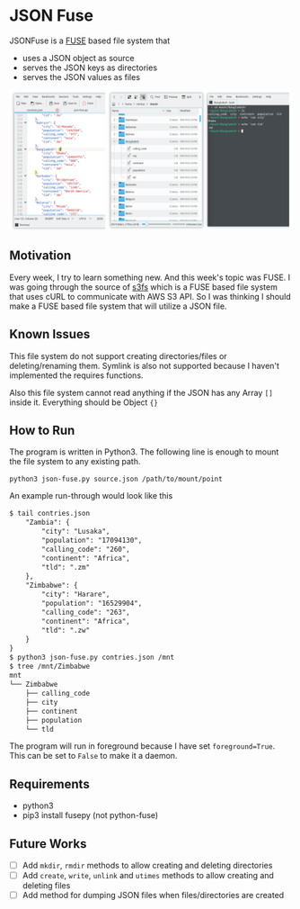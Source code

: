 # JSON Fuse

JSONFuse is a [FUSE](https://en.wikipedia.org/wiki/Filesystem_in_Userspace) based file system that 

- uses a JSON object as source
- serves the JSON keys as directories
- serves the JSON values as files

![Screen](screen.png)

## Motivation

Every week, I try to learn something new. And this week's topic was FUSE. I was going through the source of [s3fs](https://github.com/s3fs-fuse/s3fs-fuse) which is a FUSE based file system that uses cURL to communicate with AWS S3 API. So I was thinking I should make a FUSE based file system that will utilize a JSON file.

## Known Issues

This file system do not support creating directories/files or deleting/renaming them. Symlink is also not supported because I haven't implemented the requires functions.

Also this file system cannot read anything if the JSON has any Array `[]` inside it. Everything should be Object `{}`

## How to Run

The program is written in Python3. The following line is enough to mount the file system to any existing path.

```
python3 json-fuse.py source.json /path/to/mount/point
```
An example run-through would look like this

```
$ tail contries.json
    "Zambia": {
        "city": "Lusaka",
        "population": "17094130",
        "calling_code": "260",
        "continent": "Africa",
        "tld": ".zm"
    },
    "Zimbabwe": {
        "city": "Harare",
        "population": "16529904",
        "calling_code": "263",
        "continent": "Africa",
        "tld": ".zw"
    }
}
$ python3 json-fuse.py contries.json /mnt
$ tree /mnt/Zimbabwe
mnt
└── Zimbabwe
    ├── calling_code
    ├── city
    ├── continent
    ├── population
    └── tld
```

The program will run in foreground because I have set `foreground=True`. This can be set to `False` to make it a daemon.

## Requirements

* python3
* pip3 install fusepy (not python-fuse)

## Future Works

- [ ] Add `mkdir`, `rmdir` methods to allow creating and deleting directories
- [ ] Add `create`, `write`, `unlink` and `utimes` methods to allow creating and deleting files
- [ ] Add method for dumping JSON files when files/directories are created
